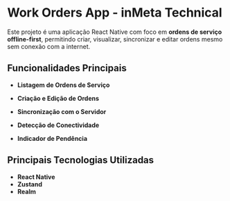 # Work Orders App - inMeta Technical

Este projeto é uma aplicação React Native com foco em **ordens de serviço offline-first**, permitindo criar, visualizar, sincronizar e editar ordens mesmo sem conexão com a internet.

## Funcionalidades Principais

- **Listagem de Ordens de Serviço**  

- **Criação e Edição de Ordens**  

- **Sincronização com o Servidor**  

- **Detecção de Conectividade**  

- **Indicador de Pendência**  

## Principais Tecnologias Utilizadas

- **React Native**
- **Zustand** 
- **Realm** 
